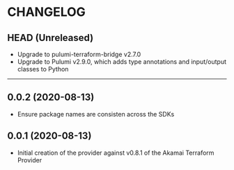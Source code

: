 CHANGELOG
=========

## HEAD (Unreleased)
* Upgrade to pulumi-terraform-bridge v2.7.0
* Upgrade to Pulumi v2.9.0, which adds type annotations and input/output classes to Python

---

## 0.0.2 (2020-08-13)
* Ensure package names are consisten across the SDKs

## 0.0.1 (2020-08-13)
* Initial creation of the provider against v0.8.1 of the Akamai Terraform Provider
